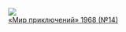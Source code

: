 ![](/books/sf/В.%20Пашинин/«Мир%20приключений»%201968%20(№14).jpg)  
[«Мир приключений» 1968 (№14)](/books/sf/В.%20Пашинин/«Мир%20приключений»%201968%20(№14))